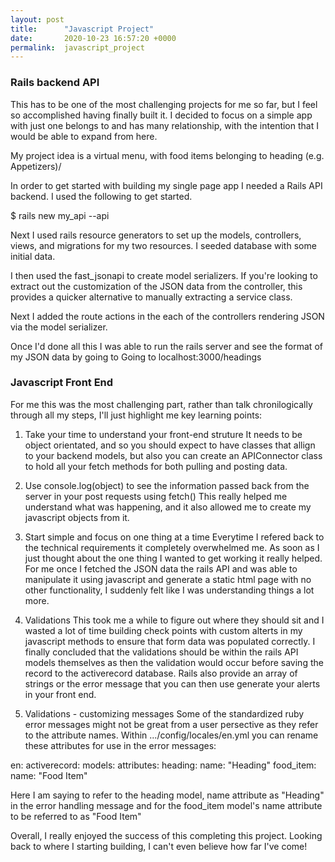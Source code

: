 ```yaml
---
layout: post
title:      "Javascript Project"
date:       2020-10-23 16:57:20 +0000
permalink:  javascript_project
---
```


### Rails backend API

This has to be one of the most challenging projects for me so far, but I feel so accomplished having finally built it. I decided to focus on a simple app with just one belongs to and has many relationship, with the intention that I would be able to expand from here. 

My project idea is a virtual menu, with food items belonging to heading (e.g. Appetizers)/ 

In order to get started with building my single page app I needed a Rails API backend. I used the following to get started. 

$ rails new my_api --api

Next I used rails resource generators to set up the models, controllers, views, and migrations for my two resources. I seeded database with some initial data. 

I then used the fast_jsonapi to create model serializers. If you're looking to extract out the customization of the JSON data from the controller, this provides a quicker alternative to manually extracting a service class. 

Next I added the route actions in the each of the controllers rendering JSON via the model serializer. 

Once I'd done all this I was able to run the rails server and see the format of my JSON data by going to Going to localhost:3000/headings

### Javascript Front End 

For me this was the most challenging part, rather than talk chronilogically through all my steps, I'll just highlight me key learning points: 

1. Take your time to understand your front-end struture 
It needs to be object orientated, and so you should expect to have classes that allign to your backend models, but also you can create an APIConnector class to hold all your fetch methods for both pulling and posting data.

2. Use console.log(object) to see the information passed back from the server in your post requests using fetch()
This really helped me understand what was happening, and it also allowed me to create my javascript objects from it.  

3. Start simple and focus on one thing at a time
Everytime I refered back to the technical requirements it completely overwhelmed me. As soon as I just thought about the one thing I wanted to get working it really helped. For me once I fetched the JSON data the rails API and was able to manipulate it using javascript and generate a static html page with no other functionality, I suddenly felt like I was understanding things a lot more.

4. Validations
This took me a while to figure out where they should sit and I wasted a lot of time building check points with custom alterts in my javascript methods to ensure that form data was populated correctly. I finally concluded that the validations should be within the rails API models themselves as then the validation would occur before saving the record to the activerecord database. Rails also provide an array of strings or the error message that you can then use generate your alerts in your front end. 

5. Validations - customizing messages
Some of the standardized ruby error messages might not be great from a user persective as they refer to the attribute names. Within .../config/locales/en.yml you can rename these attributes for use in the error messages: 

en:
  activerecord:
    models:
    attributes:
      heading:
        name: "Heading"
      food_item:
        name: "Food Item"

Here I am saying to refer to the heading model, name attribute as "Heading" in the error handling message and for the food_item model's name attribute to be referred to as "Food Item" 


Overall, I really enjoyed the success of this completing this project. Looking back to where I starting building, I can't even believe how far I've come! 
